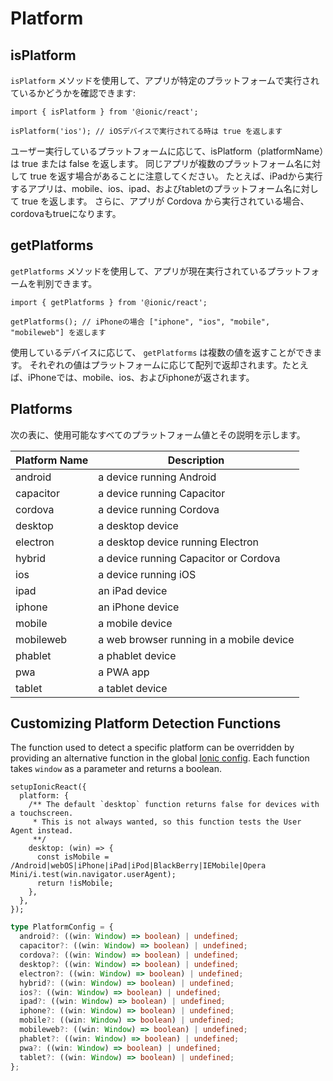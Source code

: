 # Platform

## isPlatform

`isPlatform` メソッドを使用して、アプリが特定のプラットフォームで実行されているかどうかを確認できます:

```tsx
import { isPlatform } from '@ionic/react';

isPlatform('ios'); // iOSデバイスで実行されてる時は true を返します
```

ユーザー実行しているプラットフォームに応じて、isPlatform（platformName）は true または false を返します。 同じアプリが複数のプラットフォーム名に対して true を返す場合があることに注意してください。 たとえば、iPadから実行するアプリは、mobile、ios、ipad、およびtabletのプラットフォーム名に対して true を返します。 さらに、アプリが Cordova から実行されている場合、cordovaもtrueになります。

## getPlatforms

`getPlatforms` メソッドを使用して、アプリが現在実行されているプラットフォームを判別できます。

```tsx
import { getPlatforms } from '@ionic/react';

getPlatforms(); // iPhoneの場合 ["iphone", "ios", "mobile", "mobileweb"] を返します
```


使用しているデバイスに応じて、 `getPlatforms` は複数の値を返すことができます。 それぞれの値はプラットフォームに応じて配列で返却されます。たとえば、iPhoneでは、mobile、ios、およびiphoneが返されます。

## Platforms

次の表に、使用可能なすべてのプラットフォーム値とその説明を示します。

| Platform Name | Description                              |
| ------------- | ---------------------------------------- |
| android       | a device running Android                 |
| capacitor     | a device running Capacitor               |
| cordova       | a device running Cordova                 |
| desktop       | a desktop device                         |
| electron      | a desktop device running Electron        |
| hybrid        | a device running Capacitor or Cordova    |
| ios           | a device running iOS                     |
| ipad          | an iPad device                           |
| iphone        | an iPhone device                         |
| mobile        | a mobile device                          |
| mobileweb     | a web browser running in a mobile device |
| phablet       | a phablet device                         |
| pwa           | a PWA app                                |
| tablet        | a tablet device                          |

## Customizing Platform Detection Functions

The function used to detect a specific platform can be overridden by providing an alternative function in the global [Ionic config](../developing/config). Each function takes `window` as a parameter and returns a boolean.

```tsx
setupIonicReact({
  platform: {
    /** The default `desktop` function returns false for devices with a touchscreen.
     * This is not always wanted, so this function tests the User Agent instead.
     **/
    desktop: (win) => {
      const isMobile = /Android|webOS|iPhone|iPad|iPod|BlackBerry|IEMobile|Opera Mini/i.test(win.navigator.userAgent);
      return !isMobile;
    },
  },
});
```

```ts
type PlatformConfig = {
  android?: ((win: Window) => boolean) | undefined;
  capacitor?: ((win: Window) => boolean) | undefined;
  cordova?: ((win: Window) => boolean) | undefined;
  desktop?: ((win: Window) => boolean) | undefined;
  electron?: ((win: Window) => boolean) | undefined;
  hybrid?: ((win: Window) => boolean) | undefined;
  ios?: ((win: Window) => boolean) | undefined;
  ipad?: ((win: Window) => boolean) | undefined;
  iphone?: ((win: Window) => boolean) | undefined;
  mobile?: ((win: Window) => boolean) | undefined;
  mobileweb?: ((win: Window) => boolean) | undefined;
  phablet?: ((win: Window) => boolean) | undefined;
  pwa?: ((win: Window) => boolean) | undefined;
  tablet?: ((win: Window) => boolean) | undefined;
};
```
